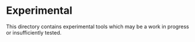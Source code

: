 Experimental
============

This directory contains experimental tools which may be a work in progress or
insufficiently tested.
